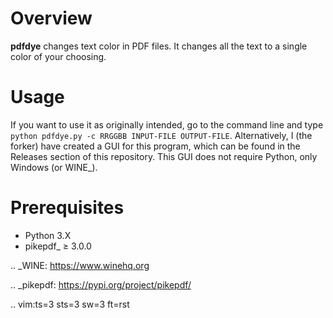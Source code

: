 Overview
========

**pdfdye** changes text color in PDF files. It changes all the text to a single color of your choosing.

Usage
========

If you want to use it as originally intended, go to the command line and type ``python pdfdye.py -c RRGGBB INPUT-FILE OUTPUT-FILE``.
Alternatively, I (the forker) have created a GUI for this program, which can be found in the Releases section of this repository.
This GUI does not require Python, only Windows (or WINE_).

Prerequisites
=============

* Python 3.X
* pikepdf_ ≥ 3.0.0

.. _WINE:
   https://www.winehq.org
   
.. _pikepdf:
   https://pypi.org/project/pikepdf/

.. vim:ts=3 sts=3 sw=3 ft=rst
